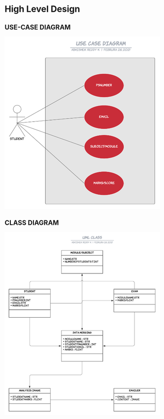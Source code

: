 # High Level Design
## USE-CASE DIAGRAM
![Image of Yaktocat](USE-CASE.png)
## CLASS DIAGRAM
![Image of Yaktocat](CLASS.png)
